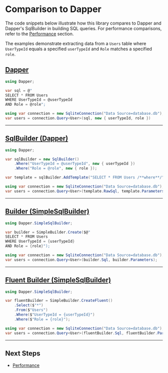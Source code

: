 # Comparison to Dapper

The code snippets below illustrate how this library compares to Dapper and Dapper's SqlBuilder in building SQL queries. For performance comparisons, refer to the [Performance](../miscellaneous/performance.md) section.

The examples demonstrate extracting data from a `Users` table where `UserTypeId` equals a specified `userTypeId` and `Role` matches a specified `role`.

## [Dapper](#tab/dapper)

```csharp
using Dapper;

var sql = @"
SELECT * FROM Users
WHERE UserTypeId = @userTypeId
AND Role = @role";

using var connection = new SqliteConnection("Data Source=database.db");
var users = connection.Query<User>(sql, new { userTypeId, role })
```

---

## [SqlBuilder (Dapper)](#tab/dapper-sqlbuilder)

```csharp
using Dapper;

var sqlBuilder = new SqlBuilder()
    .Where("UserTypeId = @userTypeId", new { userTypeId })
    .Where("Role = @role", new { role });

var template = sqlBuilder.AddTemplate("SELECT * FROM Users /**where**/");

using var connection = new SqliteConnection("Data Source=database.db");
var users = connection.Query<User>(template.RawSql, template.Parameters);
```

---

## [Builder (SimpleSqlBuilder)](#tab/builder)

```csharp
using Dapper.SimpleSqlBuilder;

var builder = SimpleBuilder.Create($@"
SELECT * FROM Users
WHERE UserTypeId = {userTypeId}
AND Role = {role}");

using var connection = new SqliteConnection("Data Source=database.db");
var users = connection.Query<User>(builder.Sql, builder.Parameters);
```

---

## [Fluent Builder (SimpleSqlBuilder)](#tab/fluent-builder)

```csharp
using Dapper.SimpleSqlBuilder;

var fluentBuilder = SimpleBuilder.CreateFluent()
    .Select($"*")
    .From($"Users")
    .Where($"UserTypeId = {userTypeId}")
    .Where($"Role = {role}");

using var connection = new SqliteConnection("Data Source=database.db");
var users = connection.Query<User>(fluentBuilder.Sql, fluentBuilder.Parameters);
```

---

## Next Steps

- [Performance](../miscellaneous/performance.md)
